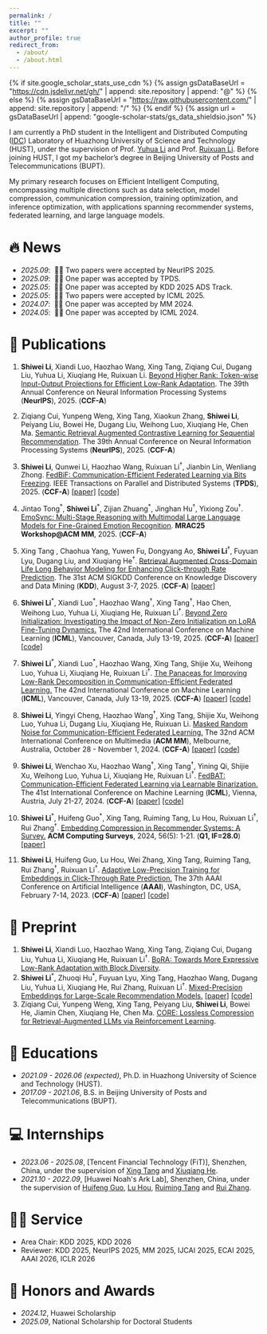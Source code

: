 ```yaml
---
permalink: /
title: ""
excerpt: ""
author_profile: true
redirect_from: 
  - /about/
  - /about.html
---
```


{% if site.google_scholar_stats_use_cdn %}
{% assign gsDataBaseUrl = "https://cdn.jsdelivr.net/gh/" | append: site.repository | append: "@" %}
{% else %}
{% assign gsDataBaseUrl = "https://raw.githubusercontent.com/" | append: site.repository | append: "/" %}
{% endif %}
{% assign url = gsDataBaseUrl | append: "google-scholar-stats/gs_data_shieldsio.json" %}

<span class='anchor' id='about-me'></span>

I am currently a PhD student in the Intelligent and Distributed Computing ([IDC](https://idc.hust.edu.cn/index.htm)) Laboratory of Huazhong University of Science and Technology (HUST), 
under the supervision of Prof. [Yuhua Li](https://idc.hust.edu.cn/yhli/index.html) and Prof. [Ruixuan Li](https://idc.hust.edu.cn/rxli/index.htm). 
Before joining HUST, I got my bachelor’s degree in Beijing University of Posts and Telecommunications (BUPT).

My primary research focuses on Efficient Intelligent Computing, encompassing multiple directions such as data selection, model compression, communication compression, training optimization, and inference optimization, with applications spanning recommender systems, federated learning, and large language models.

# 🔥 News
- *2025.09*: &nbsp;🎉🎉 Two papers were accepted by NeurIPS 2025.
- *2025.09*: &nbsp;🎉🎉 One paper was accepted by TPDS.
- *2025.05*: &nbsp;🎉🎉 One paper was accepted by KDD 2025 ADS Track.
- *2025.05*: &nbsp;🎉🎉 Two papers were accepted by ICML 2025.
- *2024.07*: &nbsp;🎉🎉 One paper was accepted by MM 2024.
- *2024.05*: &nbsp;🎉🎉 One paper was accepted by ICML 2024. 

# 📃 Publications 

1. **Shiwei Li**, Xiandi Luo, Haozhao Wang, Xing Tang, Ziqiang Cui, Dugang Liu, Yuhua Li, Xiuqiang He, Ruixuan Li. <u>Beyond Higher Rank: Token-wise Input-Output Projections for Efficient Low-Rank Adaptation</u>. The 39th Annual Conference on Neural Information Processing Systems (**NeurIPS**), 2025. (**CCF-A**)

1. Ziqiang Cui, Yunpeng Weng, Xing Tang, Xiaokun Zhang, **Shiwei Li**, Peiyang Liu, Bowei He, Dugang Liu, Weihong Luo, Xiuqiang He, Chen Ma. <u>Semantic Retrieval Augmented Contrastive Learning for Sequential Recommendation</u>. The 39th Annual Conference on Neural Information Processing Systems (**NeurIPS**), 2025. (**CCF-A**)

1. **Shiwei Li**, Qunwei Li, Haozhao Wang, Ruixuan Li<sup>†</sup>, Jianbin Lin, Wenliang Zhong. <u>FedBiF: Communication-Efficient Federated Learning via Bits Freezing</u>. IEEE Transactions on Parallel and Distributed Systems (**TPDS**), 2025. (**CCF-A**) [[paper]](https://arxiv.org/abs/2509.10161) [[code]](https://github.com/Leopold1423/fedbif-tpds25)


1. Jintao Tong<sup>\*</sup>, **Shiwei Li**<sup>\*</sup>, Zijian Zhuang<sup>\*</sup>, Jinghan Hu<sup>†</sup>, Yixiong Zou<sup>†</sup>. <u>EmoSync: Multi-Stage Reasoning with Multimodal Large Language Models for Fine-Grained Emotion Recognition</u>. **MRAC25 Workshop@ACM MM**, 2025. (**CCF-A**)
1. Xing Tang , Chaohua Yang, Yuwen Fu, Dongyang Ao, **Shiwei Li**<sup>†</sup>, Fuyuan Lyu, Dugang Liu, and Xiuqiang He<sup>†</sup>. <u>Retrieval Augmented Cross-Domain Life Long Behavior Modeling for Enhancing Click-through Rate Prediction</u>. The 31st ACM SIGKDD Conference on Knowledge Discovery and Data Mining (**KDD**), August 3-7, 2025. (**CCF-A**) [[paper]](https://dl.acm.org/doi/10.1145/3711896.3737261)


1. **Shiwei Li**<sup>\*</sup>, Xiandi Luo<sup>\*</sup>, Haozhao Wang<sup>†</sup>, Xing Tang<sup>†</sup>, Hao Chen, Weihong Luo, Yuhua Li, Xiuqiang He, Ruixuan Li<sup>†</sup>. <u>Beyond Zero Initialization: Investigating the Impact of Non-Zero Initialization on LoRA Fine-Tuning Dynamics.</u> The 42nd International Conference on Machine Learning (**ICML**), Vancouver, Canada, July 13-19, 2025. (**CCF-A**) [[paper]](https://arxiv.org/abs/2505.23194) [[code]](https://github.com/Leopold1423/non_zero_lora-icml25)
1. **Shiwei Li**<sup>\*</sup>, Xiandi Luo<sup>\*</sup>, Haozhao Wang, Xing Tang, Shijie Xu, Weihong Luo, Yuhua Li, Xiuqiang He, Ruixuan Li<sup>†</sup>. <u>The Panaceas for Improving Low-Rank Decomposition in Communication-Efficient Federated Learning.</u> The 42nd International Conference on Machine Learning (**ICML**), Vancouver, Canada, July 13-19, 2025. (**CCF-A**) [[paper]](https://arxiv.org/abs/2505.23176) [[code]](https://github.com/Leopold1423/fedmud-icml25)
1. **Shiwei Li**, Yingyi Cheng, Haozhao Wang<sup>†</sup>, Xing Tang, Shijie Xu, Weihong Luo, Yuhua Li, Dugang Liu, Xiuqiang He, Ruixuan Li. <u>Masked Random Noise for Communication-Efficient Federated Learning.</u> The 32nd ACM International Conference on Multimedia (**ACM MM**), Melbourne, Australia, October 28 - November 1, 2024. (**CCF-A**) [[paper]](https://arxiv.org/abs/2408.03220) [[code]](https://github.com/Leopold1423/fedmrn-mm24)
1. **Shiwei Li**, Wenchao Xu, Haozhao Wang<sup>†</sup>, Xing Tang<sup>†</sup>, Yining Qi, Shijie Xu, Weihong Luo, Yuhua Li, Xiuqiang He, Ruixuan Li<sup>†</sup>. <u>FedBAT: Communication-Efficient Federated Learning via Learnable Binarization.</u> The 41st International Conference on Machine Learning (**ICML**), Vienna, Austria, July 21-27, 2024. (**CCF-A**) [[paper]](https://arxiv.org/abs/2408.03215) [[code]](https://github.com/Leopold1423/fedbat-icml24)
2. **Shiwei Li**<sup>\*</sup>, Huifeng Guo<sup>\*</sup>, Xing Tang, Ruiming Tang, Lu Hou, Ruixuan Li<sup>†</sup>, Rui Zhang<sup>†</sup>. <u>Embedding Compression in Recommender Systems: A Survey.</u> **ACM Computing Surveys**, 2024, 56(5): 1-21. (**Q1, IF=28.0**) [[paper]](https://arxiv.org/abs/2408.02304) 
3. **Shiwei Li**, Huifeng Guo, Lu Hou, Wei Zhang, Xing Tang, Ruiming Tang, Rui Zhang<sup>†</sup>, Ruixuan Li<sup>†</sup>. <u>Adaptive Low-Precision Training for Embeddings in Click-Through Rate Prediction.</u> The 37th AAAI Conference on Artificial Intelligence (**AAAI**), Washington, DC, USA, February 7-14, 2023. (**CCF-A**) [[paper]](https://arxiv.org/abs/2212.05735) [[code]](https://github.com/Leopold1423/alpt-aaai23)

# 📝 Preprint 
1. **Shiwei Li**, Xiandi Luo, Haozhao Wang, Xing Tang, Ziqiang Cui, Dugang Liu, Yuhua Li, Xiuqiang He, Ruixuan Li<sup>†</sup>. <u>BoRA: Towards More Expressive Low-Rank Adaptation with Block Diversity</u>. 
2. **Shiwei Li**<sup>\*</sup>, Zhuoqi Hu<sup>\*</sup>, Fuyuan Lyu, Xing Tang, Haozhao Wang, Dugang Liu, Yuhua Li, Xiuqiang He, Rui Zhang, Ruixuan Li<sup>†</sup>. <u>Mixed-Precision Embeddings for Large-Scale Recommendation Models.</u> [[paper]](https://arxiv.org/abs/2409.20305) [[code]](https://github.com/Leopold1423/mpe)
3. Ziqiang Cui, Yunpeng Weng, Xing Tang, Peiyang Liu, **Shiwei Li**, Bowei He, Jiamin Chen, Xiuqiang He, Chen Ma. <u>CORE: Lossless Compression for Retrieval-Augmented LLMs via Reinforcement Learning</u>.


# 📖 Educations
- *2021.09 - 2026.06 (expected)*, Ph.D. in Huazhong University of Science and Technology (HUST).
- *2017.09 - 2021.06*, B.S. in Beijing University of Posts and Telecommunications (BUPT). 

# 💻 Internships
- *2023.06 - 2025.08*, [Tencent Financial Technology (FiT)], Shenzhen, China, under the supervision of [Xing Tang](https://xingt-tang.github.io/) and [Xiuqiang He](https://he-Xiuqiang.github.io/).
- *2021.10 - 2022.09*, [Huawei Noah's Ark Lab], Shenzhen, China, under the supervision of [Huifeng Guo](https://scholar.google.com/citations?user=jlBcPn8AAAAJ&hl=zh-CN), [Lu Hou](https://houlu369.github.io/), [Ruiming Tang](https://scholar.google.com/citations?user=fUtHww0AAAAJ&hl=zh-CN) and [Rui Zhang](https://www.ruizhang.info/).
  
# 👨‍💻 Service
- Area Chair: KDD 2025, KDD 2026
- Reviewer: KDD 2025, NeurIPS 2025, MM 2025, IJCAI 2025, ECAI 2025, AAAI 2026, ICLR 2026

# 🥇 Honors and Awards
- *2024.12*, Huawei Scholarship
- *2025.09*, National Scholarship for Doctoral Students